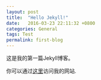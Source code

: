 ```yaml
---
layout: post
title:  "Hello Jekyll!"
date:   2016-03-23 22:11:32 +0800
categories: General
tags: Test
permalink: first-blog
---
```

这是我的第一篇Jekyll博客。

你可以通过[这里][my-website]访问我的网站.


[my-website]: http://liushengxian.github.io
[my-company-website]: http://www.svideo.com.cn
